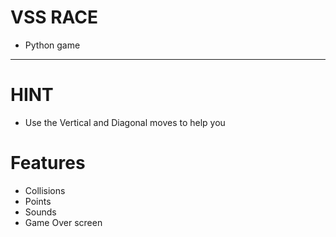 # VSS RACE
- Python game

---

# HINT
- Use the Vertical and Diagonal moves to help you


# Features
- Collisions
- Points
- Sounds
- Game Over screen


